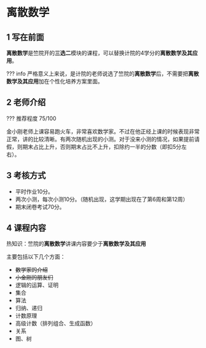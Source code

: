 # 离散数学
## 1 写在前面
**离散数学**是竺院开的**三选二**模块的课程，可以替换计院的4学分的**离散数学及其应用**。

??? info
    严格意义上来说，是计院的老师说选了竺院的**离散数学**后，不需要把**离散数学及其应用**加在个性化培养方案里面。
## 2 老师介绍
??? 推荐程度
    75/100

金小刚老师上课容易跑火车，非常喜欢数学家。不过在他正经上课的时候表现非常正常，讲的比较清晰。有两次随机出现的小测。对于没来小测的情况，如果提前请假，则期末占比上升，否则期末占比不上升，扣除约一半的分数（即扣5分左右）。
## 3 考核方式
- 平时作业10分。
- 两次小测，每次小测10分。（随机出现，这学期出现在了第6周和第12周）
- 期末闭卷考试70分。
## 4 课程内容
热知识：竺院的**离散数学**讲课内容要少于**离散数学及其应用**

主要包括以下几个方面：

- ~~数学家的介绍~~
- ~~小金刚的朋友们~~
- 逻辑的运算、证明
- 集合
- 算法
- 归纳、递归
- 计数原理
- 高级计数（排列组合、生成函数）
- 关系
- 图、树